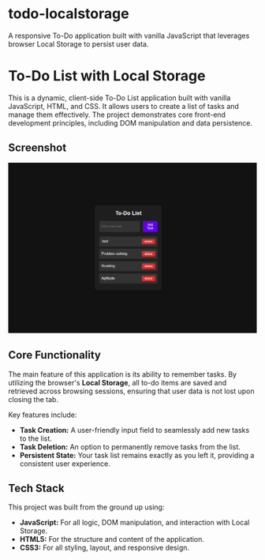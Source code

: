 # todo-localstorage

A responsive To-Do application built with vanilla JavaScript that leverages browser Local Storage to persist user data.

# To-Do List with Local Storage

This is a dynamic, client-side To-Do List application built with vanilla JavaScript, HTML, and CSS. It allows users to create a list of tasks and manage them effectively. The project demonstrates core front-end development principles, including DOM manipulation and data persistence.

## Screenshot

![Todo App Demo](Screenshot-todo.png)

## Core Functionality

The main feature of this application is its ability to remember tasks. By utilizing the browser's **Local Storage**, all to-do items are saved and retrieved across browsing sessions, ensuring that user data is not lost upon closing the tab.

Key features include:

- **Task Creation:** A user-friendly input field to seamlessly add new tasks to the list.
- **Task Deletion:** An option to permanently remove tasks from the list.
- **Persistent State:** Your task list remains exactly as you left it, providing a consistent user experience.

## Tech Stack

This project was built from the ground up using:

- **JavaScript:** For all logic, DOM manipulation, and interaction with Local Storage.
- **HTML5:** For the structure and content of the application.
- **CSS3:** For all styling, layout, and responsive design.
